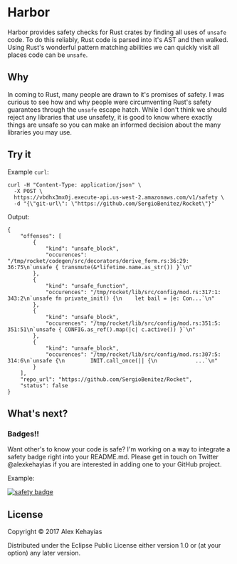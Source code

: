 # Harbor

Harbor provides safety checks for Rust crates by finding all uses of `unsafe` code. To do this reliably, Rust code is parsed into it's AST and then walked. Using Rust's wonderful pattern matching abilities we can quickly visit all places code can be `unsafe`.

## Why

In coming to Rust, many people are drawn to it's promises of safety. I was curious to see how and why people were circumventing Rust's safety guarantees through the `unsafe` escape hatch. While I don't think we should reject any libraries that use unsafety, it is good to know where exactly things are unsafe so you can make an informed decision about the many libraries you may use.

## Try it

Example `curl`:

```
curl -H "Content-Type: application/json" \
  -X POST \
  https://vbdhx3mx0j.execute-api.us-west-2.amazonaws.com/v1/safety \
  -d "{\"git-url\": \"https://github.com/SergioBenitez/Rocket\"}"
```

Output:

```
{
    "offenses": [
        {
            "kind": "unsafe_block",
            "occurences": "/tmp/rocket/codegen/src/decorators/derive_form.rs:36:29: 36:75\n`unsafe { transmute(&*lifetime.name.as_str()) }`\n"
        },
        {
            "kind": "unsafe_function",
            "occurences": "/tmp/rocket/lib/src/config/mod.rs:317:1: 343:2\n`unsafe fn private_init() {\n    let bail = |e: Con...`\n"
        },
        {
            "kind": "unsafe_block",
            "occurences": "/tmp/rocket/lib/src/config/mod.rs:351:5: 351:51\n`unsafe { CONFIG.as_ref().map(|c| c.active()) }`\n"
        },
        {
            "kind": "unsafe_block",
            "occurences": "/tmp/rocket/lib/src/config/mod.rs:307:5: 314:6\n`unsafe {\n        INIT.call_once(|| {\n            ...`\n"
        }
    ],
    "repo_url": "https://github.com/SergioBenitez/Rocket",
    "status": false
}

```

## What's next?

### Badges!!

Want other's to know your code is safe? I'm working on a way to integrate a safety badge right into your README.md. Please get in touch on Twitter @alexkehayias if you are interested in adding one to your GitHub project.

Example:

[![safety badge](https://img.shields.io/badge/safe%20code-100%25-green.svg)]()

## License

Copyright © 2017 Alex Kehayias

Distributed under the Eclipse Public License either version 1.0 or (at your option) any later version.
